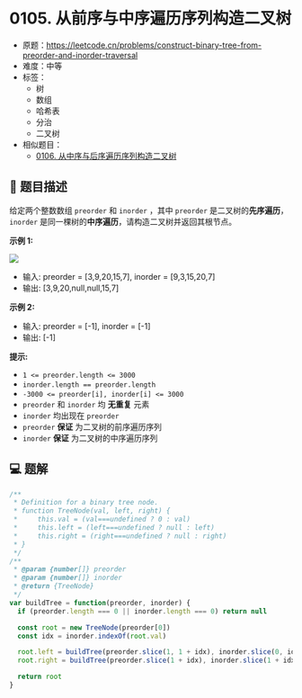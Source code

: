 # 0105. 从前序与中序遍历序列构造二叉树

- 原题：https://leetcode.cn/problems/construct-binary-tree-from-preorder-and-inorder-traversal
- 难度：中等
- 标签：
  - 树
  - 数组
  - 哈希表
  - 分治
  - 二叉树
- 相似题目：
  - [0106. 从中序与后序遍历序列构造二叉树](./0106.%20从中序与后序遍历序列构造二叉树/README.md)

## 📝 题目描述

给定两个整数数组 `preorder` 和 `inorder` ，其中 `preorder` 是二叉树的**先序遍历**， `inorder` 是同一棵树的**中序遍历**，请构造二叉树并返回其根节点。

**示例 1:**

![](https://assets.leetcode.com/uploads/2021/02/19/tree.jpg)

- 输入: preorder = [3,9,20,15,7], inorder = [9,3,15,20,7]
- 输出: [3,9,20,null,null,15,7]

**示例 2:**

- 输入: preorder = [-1], inorder = [-1]
- 输出: [-1]

**提示:**

- `1 <= preorder.length <= 3000`
- `inorder.length == preorder.length`
- `-3000 <= preorder[i], inorder[i] <= 3000`
- `preorder` 和 `inorder` 均 **无重复** 元素
- `inorder` 均出现在 `preorder`
- `preorder` **保证** 为二叉树的前序遍历序列
- `inorder` **保证** 为二叉树的中序遍历序列

## 💻 题解

```javascript
/**
 * Definition for a binary tree node.
 * function TreeNode(val, left, right) {
 *     this.val = (val===undefined ? 0 : val)
 *     this.left = (left===undefined ? null : left)
 *     this.right = (right===undefined ? null : right)
 * }
 */
/**
 * @param {number[]} preorder
 * @param {number[]} inorder
 * @return {TreeNode}
 */
var buildTree = function(preorder, inorder) {
  if (preorder.length === 0 || inorder.length === 0) return null

  const root = new TreeNode(preorder[0])
  const idx = inorder.indexOf(root.val)

  root.left = buildTree(preorder.slice(1, 1 + idx), inorder.slice(0, idx))
  root.right = buildTree(preorder.slice(1 + idx), inorder.slice(1 + idx))

  return root
}
```

